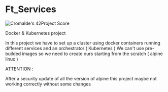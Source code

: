 # Ft_Services

![Cromalde's 42Project Score](https://badge42.herokuapp.com/api/project/cromalde/Ft_services)

Docker & Kubernetes project

In this project we have to set up a cluster using docker containers running different services and an orchestrator ( Kubernetes )
We can't use pre-builded images so we need to create ours starting from the scratch ( alpine linux )

ATTENTION :

After a security update of all the version of alpine this project maybe not working correctly without some changes

